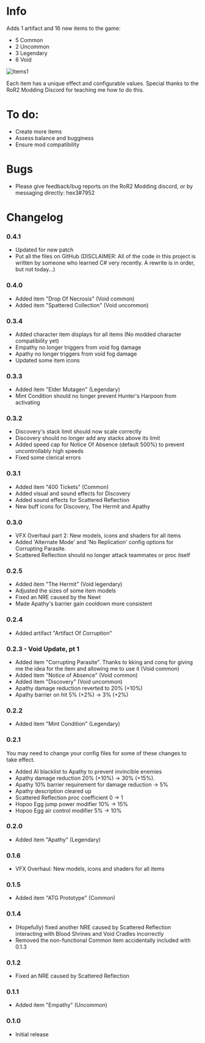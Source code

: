 # Info

Adds 1 artifact and 16 new items to the game:
* 5 Common
* 2 Uncommon
* 3 Legendary
* 6 Void

![Items1](https://i.imgur.com/zHOAmGH.png)

Each item has a unique effect and configurable values. Special thanks to the RoR2 Modding Discord for teaching me how to do this.

# To do:

* Create more items
* Assess balance and bugginess
* Ensure mod compatibility

# Bugs

* Please give feedback/bug reports on the RoR2 Modding discord, or by messaging directly: hex3#7952

# Changelog

### 0.4.1
* Updated for new patch
* Put all the files on GitHub (DISCLAIMER: All of the code in this project is written by someone who learned C# very recently. A rewrite is in order, but not today...)

### 0.4.0
* Added item "Drop Of Necrosis" (Void common)
* Added item "Spattered Collection" (Void uncommon)

### 0.3.4
* Added character item displays for all items (No modded character compatibility yet)
* Empathy no longer triggers from void fog damage
* Apathy no longer triggers from void fog damage
* Updated some item icons

### 0.3.3
* Added item "Elder Mutagen" (Legendary)
* Mint Condition should no longer prevent Hunter's Harpoon from activating

### 0.3.2
* Discovery's stack limit should now scale correctly
* Discovery should no longer add any stacks above its limit
* Added speed cap for Notice Of Absence (default 500%) to prevent uncontrollably high speeds
* Fixed some clerical errors

### 0.3.1
* Added item "400 Tickets" (Common)
* Added visual and sound effects for Discovery
* Added sound effects for Scattered Reflection
* New buff icons for Discovery, The Hermit and Apathy

### 0.3.0
* VFX Overhaul part 2: New models, icons and shaders for all items
* Added 'Alternate Mode' and 'No Replication' config options for Corrupting Parasite.
* Scattered Reflection should no longer attack teammates or proc itself

### 0.2.5
* Added item "The Hermit" (Void legendary)
* Adjusted the sizes of some item models
* Fixed an NRE caused by the Newt
* Made Apathy's barrier gain cooldown more consistent

### 0.2.4
* Added artifact "Artifact Of Corruption"

### 0.2.3 - Void Update, pt 1
* Added item "Corrupting Parasite". Thanks to kking and conq for giving me the idea for the item and allowing me to use it (Void common)
* Added item "Notice of Absence" (Void common)
* Added item "Discovery" (Void uncommon)
* Apathy damage reduction reverted to 20% (+10%)
* Apathy barrier on hit 5% (+2%) -> 3% (+2%)

### 0.2.2
* Added item "Mint Condition" (Legendary)

### 0.2.1
You may need to change your config files for some of these changes to take effect.
* Added AI blacklist to Apathy to prevent invincible enemies
* Apathy damage reduction 20% (+10%) -> 30% (+15%).
* Apathy 10% barrier requirement for damage reduction -> 5%
* Apathy description cleared up
* Scattered Reflection proc coefficient 0 -> 1
* Hopoo Egg jump power modifier 10% -> 15%
* Hopoo Egg air control modifier 5% -> 10%

### 0.2.0
* Added item "Apathy" (Legendary)

### 0.1.6
* VFX Overhaul: New models, icons and shaders for all items

### 0.1.5
* Added item "ATG Prototype" (Common)

### 0.1.4
* (Hopefully) fixed another NRE caused by Scattered Reflection interacting with Blood Shrines and Void Cradles incorrectly
* Removed the non-functional Common item accidentally included with 0.1.3

### 0.1.2
* Fixed an NRE caused by Scattered Reflection

### 0.1.1
* Added item "Empathy" (Uncommon)

### 0.1.0
* Initial release